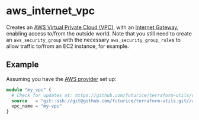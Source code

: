 # aws_internet_vpc

Creates an [AWS Virtual Private Cloud (VPC)](https://docs.aws.amazon.com/vpc/latest/userguide/what-is-amazon-vpc.html), with an [Internet Gateway](https://docs.aws.amazon.com/vpc/latest/userguide/VPC_Internet_Gateway.html), enabling access to/from the outside world. Note that you still need to create an `aws_security_group` with the necessary `aws_security_group_rule`s to allow traffic to/from an EC2 instance, for example.

## Example

Assuming you have the [AWS provider](https://www.terraform.io/docs/providers/aws/index.html) set up:

```tf
module "my_vpc" {
  # Check for updates at: https://github.com/futurice/terraform-utils/compare/v3.0...master
  source   = "git::ssh://git@github.com/futurice/terraform-utils.git//aws_internet_vpc?ref=v3.0"
  vpc_name = "my-vpc"
}
```
